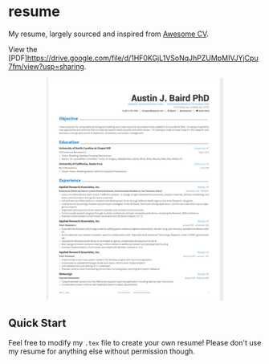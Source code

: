 # resume
My resume, largely sourced and inspired from [Awesome CV](https://github.com/posquit0/Awesome-CV).

View the [PDF]https://drive.google.com/file/d/1HF0KGjL1VSoNqJhPZUMpMIVJYjCpu7fm/view?usp=sharing.

<div align="center">
  <img alt="Résumé" src="https://raw.githubusercontent.com/ajbaird/CV/master/resume.png" width="70%" />
</div>

## Quick Start
Feel free to modify my `.tex` file to create your own resume! Please don't use my resume for anything else without permission though.

